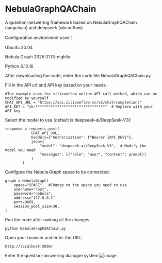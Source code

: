 # NebulaGraphQAChain
A question-answering framework based on NebulaGraphQAChain (langchain) and deepseek (siliconflow)

Configuration environment used：

Ubuntu 20.04

Nebula Graph 2025.01.13-nightly

Python 3.10.16

After downloading the code, enter the code file:NebulaGraphQAChain.py

Fill in the API url and API key based on your needs:
```
#The example uses the siliconflow online API call method, which can be modified by yourself
CHAT_API_URL = "https://api.siliconflow.cn/v1/chat/completions"  
API_KEY = "sk-********************************"  # Replace with your API key
```
Select the model to use (default is deepseek-ai/DeepSeek-V3):
```
response = requests.post(
            CHAT_API_URL,
            headers={"Authorization": f"Bearer {API_KEY}"},
            json={
                "model": "deepseek-ai/DeepSeek-V3",  # Modify the model you need
                "messages": [{"role": "user", "content": prompt}]
            }
        )
```
Configure the Nebula Graph space to be connected:
```
graph = NebulaGraph(
    space="SPACE",  #Change to the space you need to use
    username="root",
    password="nebula",
    address="127.0.0.1",
    port=9669,
    session_pool_size=30,
)
```
Run the code after making all the changes:
```
python NebulaGraphQAChain.py
```

Open your browser and enter the URL:
```
http://localhost:5000/
```
Enter the question-answering dialogue system
![image](https://github.com/user-attachments/assets/866cdc78-450b-47a4-9c3a-0917af8f0f6d)

